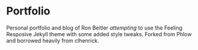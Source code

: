 # Portfolio

Personal portfolio and blog of Ron Beitler *attempting* to use the Feeling Resposive Jekyll theme with some added style tweaks. Forked from Phlow and borrowed heavily from clhenrick.
